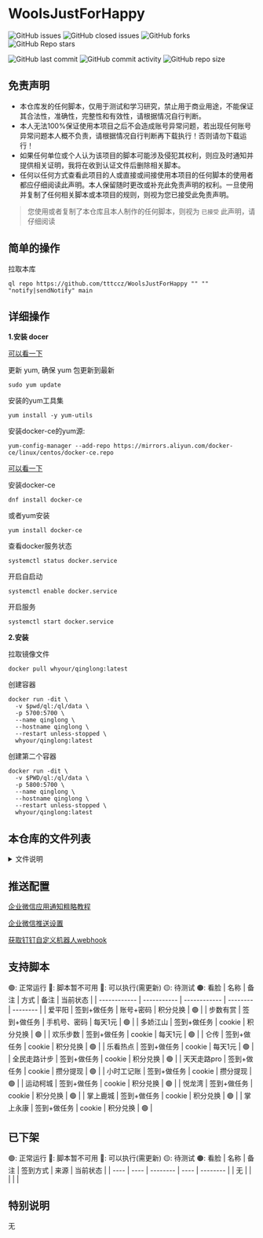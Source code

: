 # WoolsJustForHappy

![GitHub issues](https://img.shields.io/github/issues/KD-happy/KDCheckin?logo=github) ![GitHub closed issues](https://img.shields.io/github/issues-closed-raw/KD-happy/KDCheckin?logo=github) ![GitHub forks](https://img.shields.io/github/forks/KD-happy/KDCheckin?logo=github) ![GitHub Repo stars](https://img.shields.io/github/stars/KD-happy/KDCheckin?logo=github)

![GitHub last commit](https://img.shields.io/github/last-commit/KD-happy/KDCheckin?logo=github) ![GitHub commit activity](https://img.shields.io/github/commit-activity/y/KD-happy/KDCheckin?logo=github) ![GitHub repo size](https://img.shields.io/github/repo-size/KD-happy/KDCheckin?logo=github)

## 免责声明

- 本仓库发的任何脚本，仅用于测试和学习研究，禁止用于商业用途，不能保证其合法性，准确性，完整性和有效性，请根据情况自行判断。
- 本人无法100%保证使用本项目之后不会造成账号异常问题，若出现任何账号异常问题本人概不负责，请根据情况自行判断再下载执行！否则请勿下载运行！
- 如果任何单位或个人认为该项目的脚本可能涉及侵犯其权利，则应及时通知并提供相关证明，我将在收到认证文件后删除相关脚本。
- 任何以任何方式查看此项目的人或直接或间接使用本项目的任何脚本的使用者都应仔细阅读此声明。本人保留随时更改或补充此免责声明的权利。一旦使用并复制了任何相关脚本或本项目的规则，则视为您已接受此免责声明。

> 您使用或者复制了本仓库且本人制作的任何脚本，则视为 `已接受` 此声明，请仔细阅读

##  简单的操作

拉取本库
```shell
ql repo https://github.com/tttccz/WoolsJustForHappy "" "" "notify|sendNotify" main
```

## 详细操作

**1.安装 docer**

[可以看一下](https://zhuanlan.zhihu.com/p/387337954)

更新 yum, 确保 yum 包更新到最新
``` shell
sudo yum update
```

安装的yum工具集
```shell
yum install -y yum-utils
```

安装docker-ce的yum源:
```shell
yum-config-manager --add-repo https://mirrors.aliyun.com/docker-ce/linux/centos/docker-ce.repo
```
[可以看一下](https://blog.csdn.net/weixin_46152207/article/details/111354882)

安装docker-ce
```shell
dnf install docker-ce
```
或者yum安装
```shell
yum install docker-ce
```

查看docker服务状态
```shell
systemctl status docker.service
```

开启自启动
```shell
systemctl enable docker.service
```

开启服务
```shell
systemctl start docker.service
```

**2.安装**

拉取镜像文件
```shell
docker pull whyour/qinglong:latest
```

创建容器
```shell
docker run -dit \
  -v $pwd/ql:/ql/data \
  -p 5700:5700 \
  --name qinglong \
  --hostname qinglong \
  --restart unless-stopped \
  whyour/qinglong:latest
```

创建第二个容器
```shell
docker run -dit \
  -v $PWD/ql:/ql/data \
  -p 5800:5700 \
  --name qinglong \
  --hostname qinglong \
  --restart unless-stopped \
  whyour/qinglong:latest
```

## 本仓库的文件列表

<details>
<summary>文件说明</summary>

```
│  apy.js              # 爱平阳
│  bsys.py             # 步数有赏
│  djjs.js             # 多娇江山
│  hlbs.py             # 欢乐步数
│  lc.js               # 仑传
│  lkrd.py             # 乐看热点
│  qmzljb.py           # 全民走路计步
│  ttzlpro.py          # 天天走路pro
│  xsgjz.py            # 小时工记账
│  ydkc.js             # 运动柯城
│  ylw.js              # 悦龙湾
│  zslc.js             # 掌上鹿城
│  zsyk.js             # 掌上永康
```

</details>

## 推送配置

[企业微信应用通知粗略教程](http://note.youdao.com/noteshare?id=874fe7233f8cec295bb3d01d38296727&sub=16035CD41B844F179DA230AB9FC531D4)

[企业微信推送设置](http://note.youdao.com/noteshare?id=b7322046a431975dff59c75025e1d2f3&sub=9A27E09849CB414890CBC094B43A43EF)

[获取钉钉自定义机器人webhook](http://note.youdao.com/noteshare?id=25d15ba93ca80a29cfbf550078d096a8&sub=78340C89F0BB4295A4E559E12ED2EC83)

## 支持脚本

🟢: 正常运行 🔴: 脚本暂不可用 🔵: 可以执行(需更新) 🟡: 待测试 🟤: 看脸
| 名称         | 备注        | 方式         | 备注     | 当前状态 |
| ------------ | ----------- | ------------ | -------- | -------- |
| 爱平阳       | 签到+做任务 | 账号+密码    | 积分兑换 | 🟢️        |
| 步数有赏     | 签到+做任务 | 手机号、密码 | 每天1元  | 🟢️        |
| 多娇江山     | 签到+做任务 | cookie       | 积分兑换 | 🟢️        |
| 欢乐步数     | 签到+做任务 | cookie       | 每天1元  | 🟢️        |
| 仑传         | 签到+做任务 | cookie       | 积分兑换 | 🟢        |
| 乐看热点     | 签到+做任务 | cookie       | 每天1元  | 🟢️        |
| 全民走路计步 | 签到+做任务 | cookie       | 积分兑换 | 🟢        |
| 天天走路pro  | 签到+做任务 | cookie       | 攒分提现 | 🟢        |
| 小时工记账   | 签到+做任务 | cookie       | 攒分提现 | 🟢        |
| 运动柯城     | 签到+做任务 | cookie       | 积分兑换 | 🟢        |
| 悦龙湾       | 签到+做任务 | cookie       | 积分兑换 | 🟢        |
| 掌上鹿城     | 签到+做任务 | cookie       | 积分兑换 | 🟢        |
| 掌上永康     | 签到+做任务 | cookie       | 积分兑换 | 🟢        |

## 已下架

🟢: 正常运行 🔴: 脚本暂不可用 🔵: 可以执行(需更新) 🟡: 待测试 🟤: 看脸
| 名称 | 备注 | 签到方式 | 来源 | 当前状态 |
| ---- | ---- | -------- | ---- | -------- |
| 无   |      |          |      |          |

## 特别说明

无
